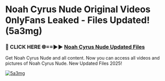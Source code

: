 # Noah Cyrus Nude Original Videos 0nlyFans Leaked - Files Updated! (5a3mg)

<h3>🔴 CLICK HERE 🌐==►► <a href="https://tinyurl.com/yc6ubb5a" rel="nofollow">Noah Cyrus Nude Updated Files</a></h3>

Get Noah Cyrus Nude and all content. Now you can access all videos and pictures of Noah Cyrus Nude. New Updated Files 2025!

[![5a3mg](https://i.imgur.com/7eu0CRL.gif)](https://tinyurl.com/yc6ubb5a)
